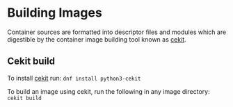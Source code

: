 # Building Images
Container sources are formatted into descriptor files and modules which are digestible by the container image building tool known as [cekit](http://cekit.io/). 

## Cekit build
To install [cekit](http://cekit.io/) run:
`dnf install python3-cekit`

To build an image using cekit, run the following in any image directory:
`cekit build`
